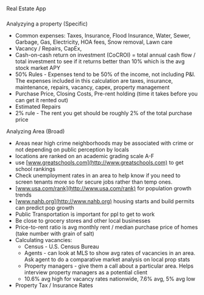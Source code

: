 ###
Real Estate App
###

Analyzying a property (Specific)
- Common expenses: Taxes, Insurance, Flood Insurance, Water, Sewer, Garbage, Gas, Electricity, HOA fees, Snow removal, Lawn care
- Vacancy / Repairs, CapEx,
- Cash-on-cash return on investment (CoCROI) = total annual cash flow / total investment to see if it returns better than 10% which is the avg stock market APY
- 50% Rules - Expenses tend to be 50% of the income, not including P&I. The expenses included in this calculation are taxes, insurance, maintenance, repairs, vacancy, capex, property management
- Purchase Price, Closing Costs, Pre-rent holding (time it takes before you can get it rented out)
- Estimated Repairs
- 2% rule - The rent you get should be roughly 2% of the total purchase price

Analyzing Area (Broad)
- Areas near high crime neighborhoods may be associated with crime or not depending on public perception by locals
- locations are ranked on an academic grading scale A-F
- use [www.greatschools.com](http://www.greatschools.com) to get school rankings
- Check unemployment rates in an area to help know if you need to screen tenants more so for secure jobs rather than temp ones.
- [www.usa.com/rank](http://www.usa.com/rank) for population growth trends
- [www.nahb.org](http://www.nahb.org) housing starts and build permits can predict pop growth
- Public Transportation is important for ppl to get to work
- Be close to grocery stores and other local businesses
- Price-to-rent ratio is avg monthly rent / median purchase price of homes (take number with grain of salt)
- Calculating vacancies:
    - Census - U.S. Census Bureau
    - Agents - can look at MLS to show avg rates of vacancies in an area. Ask agent to do a comparative market analysis on local prop stats
    - Property managers - give them a call about a particular area. Helps interview property managers as a potential client
    - 10.6% avg high for vacancy rates nationwide, 7.6% avg, 5% avg low
- Property Tax / Insurance Rates